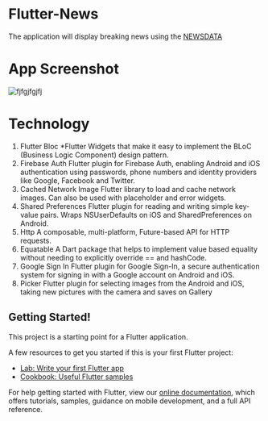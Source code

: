 # Flutter-News

The application will display breaking news using the [NEWSDATA](https://newsdata.io/)

# App Screenshot
![fjfgjfgjfj](https://user-images.githubusercontent.com/67923348/172371173-7883bad4-3bd6-4c75-9ee8-6c936a512dc9.jpg)


# Technology
1. Flutter Bloc 
   *Flutter Widgets that make it easy to implement the BLoC (Business Logic Component) design pattern.
3. Firebase Auth 
  Flutter plugin for Firebase Auth, enabling Android and iOS authentication using passwords, phone numbers and identity providers like Google, Facebook and Twitter.
3. Cached Network Image
  Flutter library to load and cache network images. Can also be used with placeholder and error widgets.
4. Shared Preferences
  Flutter plugin for reading and writing simple key-value pairs. Wraps NSUserDefaults on iOS and SharedPreferences on Android.
5. Http
  A composable, multi-platform, Future-based API for HTTP requests.
6. Equatable
  A Dart package that helps to implement value based equality without needing to explicitly override == and hashCode.
7. Google Sign In
  Flutter plugin for Google Sign-In, a secure authentication system for signing in with a Google account on Android and iOS.
8. Picker 
  Flutter plugin for selecting images from the Android and iOS, taking new pictures with the camera and saves on Gallery

## Getting Started!

This project is a starting point for a Flutter application.

A few resources to get you started if this is your first Flutter project:

- [Lab: Write your first Flutter app](https://flutter.dev/docs/get-started/codelab)
- [Cookbook: Useful Flutter samples](https://flutter.dev/docs/cookbook)

For help getting started with Flutter, view our
[online documentation](https://flutter.dev/docs), which offers tutorials,
samples, guidance on mobile development, and a full API reference.
